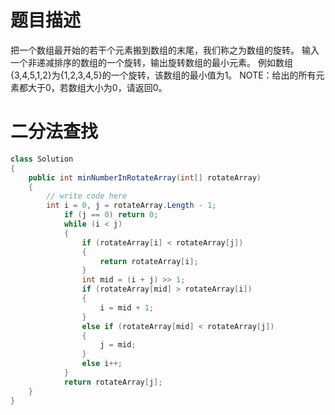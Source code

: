 # 题目描述
把一个数组最开始的若干个元素搬到数组的末尾，我们称之为数组的旋转。
输入一个非递减排序的数组的一个旋转，输出旋转数组的最小元素。
例如数组{3,4,5,1,2}为{1,2,3,4,5}的一个旋转，该数组的最小值为1。
NOTE：给出的所有元素都大于0，若数组大小为0，请返回0。
# 二分法查找
```c#
class Solution
{
    public int minNumberInRotateArray(int[] rotateArray)
    {
        // write code here
        int i = 0, j = rotateArray.Length - 1;
            if (j == 0) return 0;
            while (i < j)
            {
                if (rotateArray[i] < rotateArray[j])
                {
                    return rotateArray[i];
                }
                int mid = (i + j) >> 1;
                if (rotateArray[mid] > rotateArray[i])
                {
                    i = mid + 1;
                }
                else if (rotateArray[mid] < rotateArray[j])
                {
                    j = mid; 
                }
                else i++;  
            }
            return rotateArray[j];
    }
}
```
